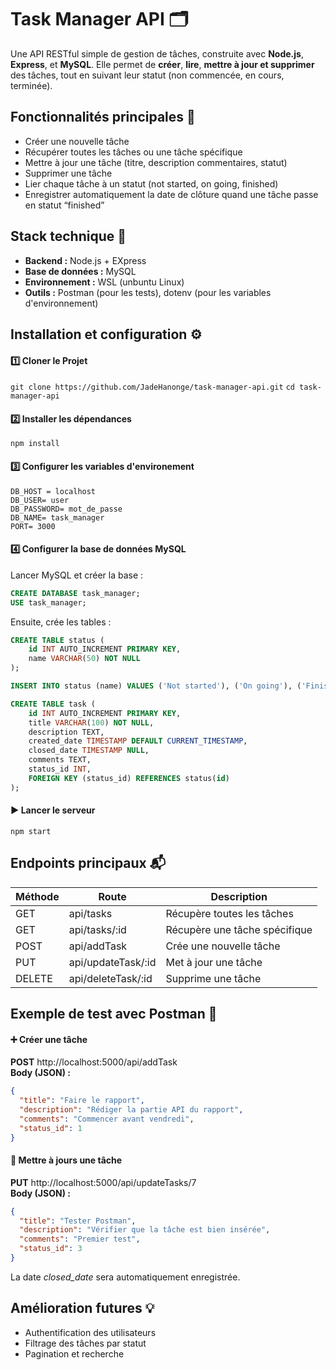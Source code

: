 

# Task Manager API 🗂️


Une API RESTful simple de gestion de tâches, construite avec **Node.js**, **Express**, et **MySQL**.
Elle permet de **créer**, **lire**, **mettre à jour et supprimer** des tâches, tout en suivant leur statut (non commencée, en cours, terminée).

## Fonctionnalités principales 🚀

* Créer une nouvelle tâche
* Récupérer toutes les tâches ou une tâche spécifique
* Mettre à jour une tâche (titre, description commentaires, statut)
* Supprimer une tâche
* Lier chaque tâche à un statut (not started, on going, finished)
* Enregistrer automatiquement la date de clôture quand une tâche passe en statut “finished”

## Stack technique 🧱

* **Backend :** Node.js + EXpress
* **Base de données :** MySQL
* **Environnement :** WSL (unbuntu Linux)
* **Outils :** Postman (pour les tests), dotenv (pour les variables d'environnement)

## Installation et configuration ⚙️

#### 1️⃣ Cloner le Projet

`git clone https://github.com/JadeHanonge/task-manager-api.git`
`cd task-manager-api`

#### 2️⃣ Installer les dépendances

`npm install` 

#### 3️⃣ Configurer les variables d'environement

`DB_HOST = localhost`  
`DB_USER= user`  
`DB_PASSWORD= mot_de_passe`  
`DB_NAME= task_manager`  
`PORT= 3000`  

#### 4️⃣ Configurer la base de données MySQL

Lancer MySQL et créer la base :

```sql
CREATE DATABASE task_manager;
USE task_manager;
```

Ensuite, crée les tables :

```sql
CREATE TABLE status (
    id INT AUTO_INCREMENT PRIMARY KEY,
    name VARCHAR(50) NOT NULL
);

INSERT INTO status (name) VALUES ('Not started'), ('On going'), ('Finished');

CREATE TABLE task (
    id INT AUTO_INCREMENT PRIMARY KEY,
    title VARCHAR(100) NOT NULL,
    description TEXT,
    created_date TIMESTAMP DEFAULT CURRENT_TIMESTAMP,
    closed_date TIMESTAMP NULL,
    comments TEXT,
    status_id INT,
    FOREIGN KEY (status_id) REFERENCES status(id)
);
```

#### ▶️ Lancer le serveur

`npm start`

## Endpoints principaux 📬

| Méthode         | Route              | Description                   |
| --------------- | ------------------ | ----------------------------- |
| GET             | api/tasks          | Récupère toutes les tâches    |
| GET             | api/tasks/:id      | Récupère une tâche spécifique |
| POST            | api/addTask        | Crée une nouvelle tâche       |
| PUT             | api/updateTask/:id | Met à jour une tâche          |
| DELETE          | api/deleteTask/:id | Supprime une tâche            |

## Exemple de test avec Postman 🧪

#### ➕ Créer une tâche 
**POST** http://localhost:5000/api/addTask  
**Body (JSON) :**

```json
{
  "title": "Faire le rapport",
  "description": "Rédiger la partie API du rapport",
  "comments": "Commencer avant vendredi",
  "status_id": 1
}
```

#### 🔄 Mettre à jours une tâche
**PUT** http://localhost:5000/api/updateTasks/7  
**Body (JSON) :**

```json
{
  "title": "Tester Postman",
  "description": "Vérifier que la tâche est bien insérée",
  "comments": "Premier test",
  "status_id": 3
}
```
La date *closed_date* sera automatiquement enregistrée.

## Amélioration futures 💡
* Authentification des utilisateurs
* Filtrage des tâches par statut
* Pagination et recherche